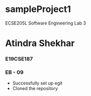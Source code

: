 # sampleProject1
ECSE205L Software Engineering Lab 3

# Atindra Shekhar
### E19CSE187
### EB - 09

- Successfully set up egit
- Cloned the repository
